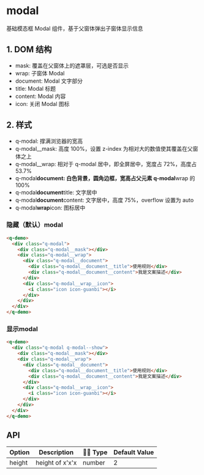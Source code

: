 # modal

基础模态框 Modal 组件，基于父窗体弹出子窗体显示信息

## 1. DOM 结构

- mask: 覆盖在父窗体上的遮罩层，可选是否显示
- wrap: 子窗体 Modal
- document: Modal 文字部分
- title: Modal 标题
- content: Modal 内容
- icon: 关闭 Modal 图标

## 2. 样式

- q-modal: 撑满浏览器的宽高
- q-modal\_\_mask: 高度 100%，设置 z-index 为相对大的数值使其覆盖在父窗体之上
- q-modal\_\_wrap: 相对于 q-modal 居中，即全屏居中，宽度占 72%，高度占 53.7%
- q-modal**document: 白色背景，圆角边框，宽高占父元素 q-modal**wrap 的 100%
- q-modal**document**title: 文字居中
- q-modal**document**content: 文字居中，高度 75%，overflow 设置为 auto
- q-modal**wrap**icon: 图标居中

### 隐藏（默认）modal
```html
<q-demo>
  <div class="q-modal">
    <div class="q-modal__mask"></div>
    <div class="q-modal__wrap">
      <div class="q-modal__document">
        <div class="q-modal__document__title">使用规则</div>
        <div class="q-modal__document__content">我是文案描述</div>
      </div>
      <div class="q-modal__wrap__icon">
        <i class="icon icon-guanbi"></i>
      </div>
    </div>
  </div>
</q-demo>
```

### 显示modal
```html
<q-demo>
  <div class="q-modal q-modal--show">
    <div class="q-modal__mask"></div>
    <div class="q-modal__wrap">
      <div class="q-modal__document">
        <div class="q-modal__document__title">使用规则</div>
        <div class="q-modal__document__content">我是文案描述</div>
      </div>
      <div class="q-modal__wrap__icon">
        <i class="icon icon-guanbi"></i>
      </div>
    </div>
  </div>
</q-demo>
```

<template>
  <q-demo>
    <div id='show-modal-btn' class="q-btn q-btn--default">Show Modal</div>
  </q-demo>
  <div class="q-modal">
    <div class="q-modal__mask"></div>
    <div class="q-modal__wrap">
      <div class="q-modal__document">
        <div class="q-modal__document__title">使用规则</div>
        <div class="q-modal__document__content">我是文案描述我是文案描述我是文案描述我是文案描述我是文案描述我是文案描述我是文案描述我是文案描述我是文案描述我是文案描述我是文案描述我是文案描述我是文案描述我是文案描述我是文案描述我是文案描述我是文案描述我是文案描述我是文案描述我是文案描述我是文案描述我是文案描述我是文案描述我是文案描述我是文案描述我是文案描述我是文案描述我是文案描述我是文案描述我是文案描述我是文案描述我是文案描述我是文案描述我是文案描述我是文案描述我是文案描述</div>
      </div>
      <div class="q-modal__wrap__icon">
        <i class="icon icon-guanbi"></i>
      </div>
    </div>
  </div>
</template>


## API

| Option | Description     |  Type  | Default Value |
| ------ | --------------- | ------ | ------------- |
| height | height of x'x'x | number | 2             |

<script>
  $('body').on('click', '#show-modal-btn', function() {
    $('.q-modal').addClass('q-modal--show')
  });
  $('body').on('click', '.q-modal__wrap__icon', function() {
    $('.q-modal').removeClass('q-modal--show')
  });
</script>